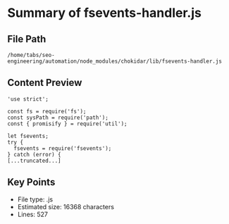# Summary of fsevents-handler.js
  
## File Path
`/home/tabs/seo-engineering/automation/node_modules/chokidar/lib/fsevents-handler.js`

## Content Preview
```
'use strict';

const fs = require('fs');
const sysPath = require('path');
const { promisify } = require('util');

let fsevents;
try {
  fsevents = require('fsevents');
} catch (error) {
[...truncated...]
```

## Key Points
- File type: .js
- Estimated size: 16368 characters
- Lines: 527
